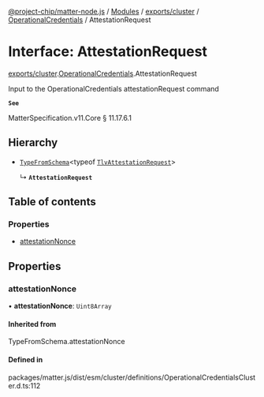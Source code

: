 [@project-chip/matter-node.js](../README.md) / [Modules](../modules.md) / [exports/cluster](../modules/exports_cluster.md) / [OperationalCredentials](../modules/exports_cluster.OperationalCredentials.md) / AttestationRequest

# Interface: AttestationRequest

[exports/cluster](../modules/exports_cluster.md).[OperationalCredentials](../modules/exports_cluster.OperationalCredentials.md).AttestationRequest

Input to the OperationalCredentials attestationRequest command

**`See`**

MatterSpecification.v11.Core § 11.17.6.1

## Hierarchy

- [`TypeFromSchema`](../modules/exports_tlv.md#typefromschema)\<typeof [`TlvAttestationRequest`](../modules/exports_cluster.OperationalCredentials.md#tlvattestationrequest)\>

  ↳ **`AttestationRequest`**

## Table of contents

### Properties

- [attestationNonce](exports_cluster.OperationalCredentials.AttestationRequest.md#attestationnonce)

## Properties

### attestationNonce

• **attestationNonce**: `Uint8Array`

#### Inherited from

TypeFromSchema.attestationNonce

#### Defined in

packages/matter.js/dist/esm/cluster/definitions/OperationalCredentialsCluster.d.ts:112
